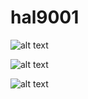 # hal9001

![alt text][logo]

![alt text][help]

![alt text][ec2]

[logo]: https://upload.wikimedia.org/wikipedia/commons/f/f6/HAL9000.svg "hal9001"
[ec2]:http://i.imgur.com/v5YYtjs.png "ec2"
[help]: http://i.imgur.com/brHANwT.png "help"


